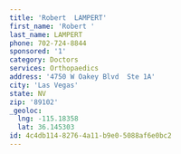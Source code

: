 ```yaml
---
title: 'Robert  LAMPERT'
first_name: 'Robert '
last_name: LAMPERT
phone: 702-724-8844
sponsored: '1'
category: Doctors
services: Orthopaedics
address: '4750 W Oakey Blvd  Ste 1A'
city: 'Las Vegas'
state: NV
zip: '89102'
_geoloc:
  lng: -115.18358
  lat: 36.145303
id: 4c4db114-8276-4a11-b9e0-5088af6e0bc2
---
```

